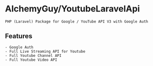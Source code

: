 # AlchemyGuy/YoutubeLaravelApi
 `PHP (Laravel) Package for Google / YouTube API V3 with Google Auth`


## Features
```
- Google Auth
- Full Live Streaming API for Youtube 
- Full Youtube Channel API
- Full Youtube Video API
```

